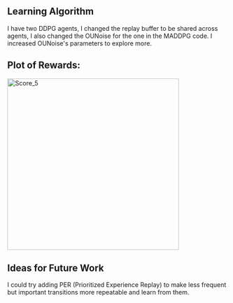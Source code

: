
## Learning Algorithm
I have two DDPG agents, I changed the replay buffer to be shared across agents, I also changed the OUNoise for the one in the MADDPG code. I increased OUNoise's parameters to explore more.

## Plot of Rewards:

<img width="392" alt="Score_5" src="https://github.com/alejandro-armenta/Tennis/assets/81542828/e1fbf8af-b971-453a-9db4-4e80eb6eb89a">

## Ideas for Future Work
I could try adding PER (Prioritized Experience Replay) to make less frequent but important transitions more repeatable and learn from them.
